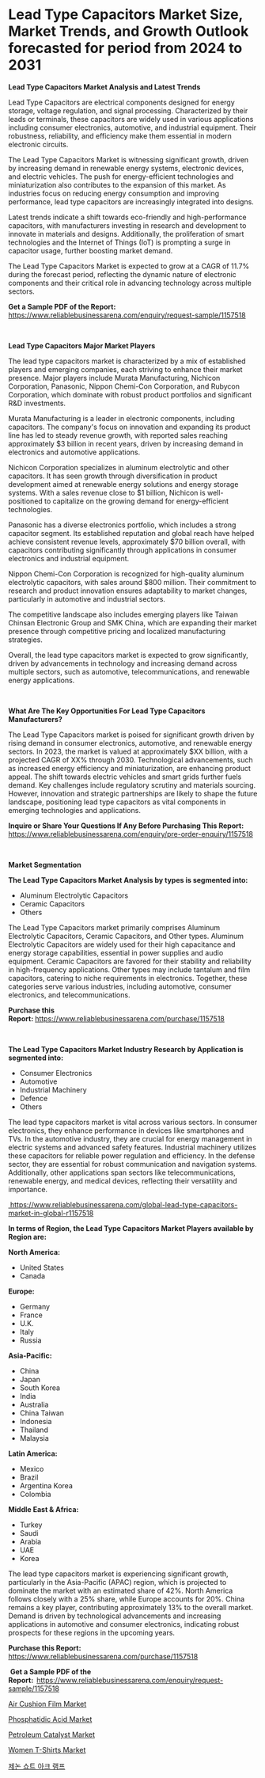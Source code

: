<p><h1>Lead Type Capacitors Market Size, Market Trends, and Growth Outlook forecasted for period from 2024 to 2031</h1></p><p><strong>Lead Type Capacitors Market Analysis and Latest Trends</strong></p>
<p><p>Lead Type Capacitors are electrical components designed for energy storage, voltage regulation, and signal processing. Characterized by their leads or terminals, these capacitors are widely used in various applications including consumer electronics, automotive, and industrial equipment. Their robustness, reliability, and efficiency make them essential in modern electronic circuits.</p><p>The Lead Type Capacitors Market is witnessing significant growth, driven by increasing demand in renewable energy systems, electronic devices, and electric vehicles. The push for energy-efficient technologies and miniaturization also contributes to the expansion of this market. As industries focus on reducing energy consumption and improving performance, lead type capacitors are increasingly integrated into designs.</p><p>Latest trends indicate a shift towards eco-friendly and high-performance capacitors, with manufacturers investing in research and development to innovate in materials and designs. Additionally, the proliferation of smart technologies and the Internet of Things (IoT) is prompting a surge in capacitor usage, further boosting market demand.</p><p>The Lead Type Capacitors Market is expected to grow at a CAGR of 11.7% during the forecast period, reflecting the dynamic nature of electronic components and their critical role in advancing technology across multiple sectors.</p></p>
<p><strong>Get a Sample PDF of the Report:&nbsp;</strong> <a href="https://www.reliablebusinessarena.com/enquiry/request-sample/1157518">https://www.reliablebusinessarena.com/enquiry/request-sample/1157518</a></p>
<p>&nbsp;</p>
<p><strong>Lead Type Capacitors Major Market Players</strong></p>
<p><p>The lead type capacitors market is characterized by a mix of established players and emerging companies, each striving to enhance their market presence. Major players include Murata Manufacturing, Nichicon Corporation, Panasonic, Nippon Chemi-Con Corporation, and Rubycon Corporation, which dominate with robust product portfolios and significant R&D investments.</p><p>Murata Manufacturing is a leader in electronic components, including capacitors. The company's focus on innovation and expanding its product line has led to steady revenue growth, with reported sales reaching approximately $3 billion in recent years, driven by increasing demand in electronics and automotive applications.</p><p>Nichicon Corporation specializes in aluminum electrolytic and other capacitors. It has seen growth through diversification in product development aimed at renewable energy solutions and energy storage systems. With a sales revenue close to $1 billion, Nichicon is well-positioned to capitalize on the growing demand for energy-efficient technologies.</p><p>Panasonic has a diverse electronics portfolio, which includes a strong capacitor segment. Its established reputation and global reach have helped achieve consistent revenue levels, approximately $70 billion overall, with capacitors contributing significantly through applications in consumer electronics and industrial equipment.</p><p>Nippon Chemi-Con Corporation is recognized for high-quality aluminum electrolytic capacitors, with sales around $800 million. Their commitment to research and product innovation ensures adaptability to market changes, particularly in automotive and industrial sectors.</p><p>The competitive landscape also includes emerging players like Taiwan Chinsan Electronic Group and SMK China, which are expanding their market presence through competitive pricing and localized manufacturing strategies.</p><p>Overall, the lead type capacitors market is expected to grow significantly, driven by advancements in technology and increasing demand across multiple sectors, such as automotive, telecommunications, and renewable energy applications.</p></p>
<p>&nbsp;</p>
<p><strong>What Are The Key Opportunities For Lead Type Capacitors Manufacturers?</strong></p>
<p><p>The Lead Type Capacitors market is poised for significant growth driven by rising demand in consumer electronics, automotive, and renewable energy sectors. In 2023, the market is valued at approximately $XX billion, with a projected CAGR of XX% through 2030. Technological advancements, such as increased energy efficiency and miniaturization, are enhancing product appeal. The shift towards electric vehicles and smart grids further fuels demand. Key challenges include regulatory scrutiny and materials sourcing. However, innovation and strategic partnerships are likely to shape the future landscape, positioning lead type capacitors as vital components in emerging technologies and applications.</p></p>
<p><strong>Inquire or Share Your Questions If Any Before Purchasing This Report:</strong> <a href="https://www.reliablebusinessarena.com/enquiry/pre-order-enquiry/1157518">https://www.reliablebusinessarena.com/enquiry/pre-order-enquiry/1157518</a></p>
<p>&nbsp;</p>
<p><strong>Market Segmentation</strong></p>
<p><strong>The Lead Type Capacitors Market Analysis by types is segmented into:</strong></p>
<p><ul><li>Aluminum Electrolytic Capacitors</li><li>Ceramic Capacitors</li><li>Others</li></ul></p>
<p><p>The Lead Type Capacitors market primarily comprises Aluminum Electrolytic Capacitors, Ceramic Capacitors, and Other types. Aluminum Electrolytic Capacitors are widely used for their high capacitance and energy storage capabilities, essential in power supplies and audio equipment. Ceramic Capacitors are favored for their stability and reliability in high-frequency applications. Other types may include tantalum and film capacitors, catering to niche requirements in electronics. Together, these categories serve various industries, including automotive, consumer electronics, and telecommunications.</p></p>
<p><strong>Purchase this Report:&nbsp;</strong><a href="https://www.reliablebusinessarena.com/purchase/1157518">https://www.reliablebusinessarena.com/purchase/1157518</a></p>
<p>&nbsp;</p>
<p><strong>The Lead Type Capacitors Market Industry Research by Application is segmented into:</strong></p>
<p><ul><li>Consumer Electronics</li><li>Automotive</li><li>Industrial Machinery</li><li>Defence</li><li>Others</li></ul></p>
<p><p>The lead type capacitors market is vital across various sectors. In consumer electronics, they enhance performance in devices like smartphones and TVs. In the automotive industry, they are crucial for energy management in electric systems and advanced safety features. Industrial machinery utilizes these capacitors for reliable power regulation and efficiency. In the defense sector, they are essential for robust communication and navigation systems. Additionally, other applications span sectors like telecommunications, renewable energy, and medical devices, reflecting their versatility and importance.</p></p>
<p><a href="https://www.reliablebusinessarena.com/global-lead-type-capacitors-market-in-global-r1157518">&nbsp;https://www.reliablebusinessarena.com/global-lead-type-capacitors-market-in-global-r1157518</a></p>
<p><strong>In terms of Region, the Lead Type Capacitors Market Players available by Region are:</strong></p>
<p>
    <p> <strong> North America: </strong>
        <ul>
            <li>United States</li>
            <li>Canada</li>
        </ul>
        </p> 
    <p> <strong> Europe: </strong>
        <ul>
            <li>Germany</li>
            <li>France</li>
            <li>U.K.</li>
            <li>Italy</li>
            <li>Russia</li>
        </ul>
        </p> 
    <p> <strong> Asia-Pacific: </strong>
        <ul>
            <li>China</li>
            <li>Japan</li>
            <li>South Korea</li>
            <li>India</li>
            <li>Australia</li>
            <li>China Taiwan</li>
            <li>Indonesia</li>
            <li>Thailand</li>
            <li>Malaysia</li>
        </ul>
        </p> 
    <p> <strong> Latin America: </strong>
        <ul>
            <li>Mexico</li>
            <li>Brazil</li>
            <li>Argentina Korea</li>
            <li>Colombia</li>
        </ul>
        </p> 
    <p> <strong> Middle East & Africa: </strong>
        <ul>
            <li>Turkey</li>
            <li>Saudi</li>
            <li>Arabia</li>
            <li>UAE</li>
            <li>Korea</li>
        </ul>
    </p>
    </p>
<p><p>The lead type capacitors market is experiencing significant growth, particularly in the Asia-Pacific (APAC) region, which is projected to dominate the market with an estimated share of 42%. North America follows closely with a 25% share, while Europe accounts for 20%. China remains a key player, contributing approximately 13% to the overall market. Demand is driven by technological advancements and increasing applications in automotive and consumer electronics, indicating robust prospects for these regions in the upcoming years.</p></p>
<p><strong>Purchase this Report: </strong><a href="https://www.reliablebusinessarena.com/purchase/1157518">https://www.reliablebusinessarena.com/purchase/1157518</a></p>
<p>&nbsp;<strong>Get a Sample PDF of the Report:&nbsp;&nbsp;</strong><a href="https://www.reliablebusinessarena.com/enquiry/request-sample/1157518">https://www.reliablebusinessarena.com/enquiry/request-sample/1157518</a></p>
<p><strong></strong></p>
<p><p><a href="https://issuu.com/reportprime-2/docs/air-cushion-film-market-size-2030.p_fa85a666015323">Air Cushion Film Market</a></p><p><a href="https://www.linkedin.com/pulse/what-growth-drivers-phosphatidic-acid-market-comprehensive-evpoc?trackingId=Uo5G8BACTk2HncHdbfbPdg%3D%3D">Phosphatidic Acid Market</a></p><p><a href="https://issuu.com/reportprime-2/docs/petroleum-catalyst-market-size-2030_9e9a25963b7068">Petroleum Catalyst Market</a></p><p><a href="https://medium.com/@danialhayes/this-report-aims-to-deliver-an-in-depth-analysis-of-the-global-women-t-shirts-market-offering-both-226dc8a21278">Women T-Shirts Market</a></p><p><a href="https://medium.com/@stephpinkney/xenon-short-arc-lamp-market-%EC%9D%98-%EA%B8%80%EB%A1%9C%EB%B2%8C-%EC%8B%9C%EC%9E%A5-%EA%B0%9C%EC%9A%94%EB%8A%94-%EC%A0%84-%EC%84%B8%EA%B3%84-%EB%B0%8F-%EC%A3%BC%EC%9A%94-%EC%8B%9C%EC%9E%A5%EC%9D%98-%EC%82%B0%EC%97%85%EC%97%90-%EC%98%81%ED%96%A5%EC%9D%84-%EB%AF%B8%EC%B9%98%EB%8A%94-%EC%A3%BC%EC%9A%94-%ED%8A%B8%EB%A0%8C%EB%93%9C%EC%97%90-%EB%8C%80%ED%95%9C-%EB%8F%85%ED%8A%B9%ED%95%9C-%EA%B4%80%EC%A0%90%EC%9D%84-%EC%A0%9C%EA%B3%B5%ED%95%A9%EB%8B%88%EB%8B%A4-3948fab0cb0c">제논 쇼트 아크 램프</a></p></p>
